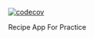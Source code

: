 [![codecov](https://codecov.io/gh/nikolacvetkovic/recipe/branch/master/graph/badge.svg)](https://codecov.io/gh/nikolacvetkovic/recipe)

Recipe App For Practice
